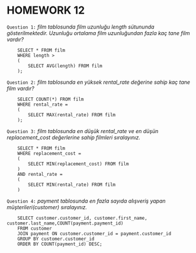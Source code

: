 # HOMEWORK 12

`Question 1:` _film tablosunda film uzunluğu length sütununda gösterilmektedir. Uzunluğu ortalama film uzunluğundan fazla kaç tane film vardır?_
```
    SELECT * FROM film
    WHERE length > 
    (
        SELECT AVG(length) FROM film
    );
```
`Question 2:` _film tablosunda en yüksek rental_rate değerine sahip kaç tane film vardır?_
```
    SELECT COUNT(*) FROM film
    WHERE rental_rate = 
    (
        SELECT MAX(rental_rate) FROM film
    );
```
`Question 3:` _film tablosunda en düşük rental_rate ve en düşün replacement_cost değerlerine sahip filmleri sıralayınız._
```
    SELECT * FROM film
    WHERE replacement_cost = 
    (
        SELECT MIN(replacement_cost) FROM film
    )
    AND rental_rate = 
    (
        SELECT MIN(rental_rate) FROM film
    )
```
`Question 4:` _payment tablosunda en fazla sayıda alışveriş yapan müşterileri(customer) sıralayınız._
```
    SELECT customer.customer_id, customer.first_name, customer.last_name,COUNT(payment.payment_id) 
    FROM customer
    JOIN payment ON customer.customer_id = payment.customer_id
    GROUP BY customer.customer_id
    ORDER BY COUNT(payment_id) DESC;
```
